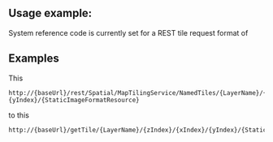 Usage example:
--------
System reference code is currently set for a REST tile request format of

Examples
--------

This
```
http://{baseUrl}/rest/Spatial/MapTilingService/NamedTiles/{LayerName}/{zIndex}/{xIndex}:{yIndex}/{StaticImageFormatResource}
```
to this
```
http://{baseUrl}/getTile/{LayerName}/{zIndex}/{xIndex}/{yIndex}/{StaticImageFormatResource}
```